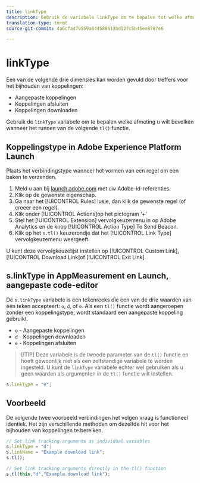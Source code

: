 ```yaml
---
title: linkType
description: Gebruik de variabele linkType om te bepalen tot welke afmeting het verbinden behoort.
translation-type: tm+mt
source-git-commit: 4a6cfa479559a644588613bd127c5b45ee8787e6

---
```



# linkType

Een van de volgende drie dimensies kan worden gevuld door treffers voor het bijhouden van koppelingen:

* Aangepaste koppelingen
* Koppelingen afsluiten
* Koppelingen downloaden

Gebruik de `linkType` variabele om te bepalen welke afmeting u wilt bevolken wanneer het runnen van de volgende `tl()` functie.

## Koppelingstype in Adobe Experience Platform Launch

Plaats het verbindingstype wanneer het vormen van een regel om een baken te verzenden.

1. Meld u aan bij [launch.adobe.com](https://launch.adobe.com) met uw Adobe-id-referenties.
2. Klik op de gewenste eigenschap.
3. Ga naar het [!UICONTROL Rules] lusje, dan klik de gewenste regel (of creeer een regel).
4. Klik onder [!UICONTROL Actions]op het pictogram ‘+’
5. Stel het [!UICONTROL Extension] vervolgkeuzemenu in op Adobe Analytics en de knop [!UICONTROL Action Type] To Send Beacon.
6. Klik op het `s.tl()` keuzerondje dat het [!UICONTROL Link Type] vervolgkeuzemenu weergeeft.

U kunt deze vervolgkeuzelijst instellen op [!UICONTROL Custom Link], [!UICONTROL Download Link]of [!UICONTROL Exit Link].

## s.linkType in AppMeasurement en Launch, aangepaste code-editor

De `s.linkType` variabele is een tekenreeks die een van de drie waarden van één teken accepteert: `o`, `d`, of `e`. Als een `tl()` functie wordt aangeroepen zonder een koppelingstype, wordt standaard een aangepaste koppeling gebruikt.

* `o` - Aangepaste koppelingen
* `d` - Koppelingen downloaden
* `e` - Koppelingen afsluiten

> [!TIP] Deze variabele is de tweede parameter van de `tl()` functie en hoeft gewoonlijk niet als een zelfstandige variabele te worden ingesteld. U kunt de `linkType` variabele echter wel gebruiken als u geen waarden als argumenten in de `tl()` functie wilt instellen.

```js
s.linkType = "e";
```

## Voorbeeld

De volgende twee voorbeeld verbindingen het volgen vraag is functioneel identiek. Het zijn verschillende methoden om dezelfde hit voor het bijhouden van koppelingen te bereiken.

```js
// Set link tracking arguments as individual variables
s.linkType = "d";
s.linkName = "Example download link";
s.tl();

// Set link tracking arguments directly in the tl() function
s.tl(this,"d","Example download link");
```
